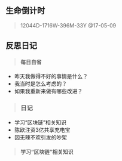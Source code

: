  ## 生命倒计时 
 
 >  12044D-1716W-396M-33Y @17-05-09

 ## 反思日记
 
 > #### 每日自省
 - 昨天我做得不好的事情是什么？
 - 我当时是怎么考虑的？
 - 如果我重新来做有哪些改进？

> ### 日记
 - 学习“区块链”相关知识
 - 陈欧注资3亿共享充电宝 
 - 因无辣不欢引发的吵架

> #### 学习“区块链”相关知识

 
 